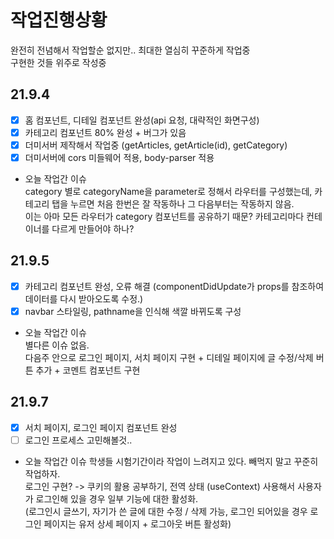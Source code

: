 # 작업진행상황

완전히 전념해서 작업할순 없지만.. 최대한 열심히 꾸준하게 작업중  
구현한 것들 위주로 작성중

## 21.9.4

- [x] 홈 컴포넌트, 디테일 컴포넌트 완성(api 요청, 대략적인 화면구성)  
- [x] 카테고리 컴포넌트 80% 완성 + 버그가 있음  
- [x] 더미서버 제작해서 작업중 (getArticles, getArticle(id), getCategory)
- [x] 더미서버에 cors 미들웨어 적용, body-parser 적용

- 오늘 작업간 이슈  
category 별로 categoryName을 parameter로 정해서 라우터를 구성했는데, 카테고리 탭을 누르면 처음 한번은 잘 작동하나 그 다음부터는 작동하지 않음.  
이는 아마 모든 라우터가 category 컴포넌트를 공유하기 때문? 카테고리마다 컨테이너를 다르게 만들어야 하나?


## 21.9.5

- [x] 카테고리 컴포넌트 완성, 오류 해결 (componentDidUpdate가 props를 참조하여 데이터를 다시 받아오도록 수정.)
- [x] navbar 스타일링, pathname을 인식해 색깔 바뀌도록 구성

- 오늘 작업간 이슈  
  별다른 이슈 없음.  
  다음주 안으로 로그인 페이지, 서치 페이지 구현 + 디테일 페이지에 글 수정/삭제 버튼 추가 + 코멘트 컴포넌트 구현


## 21.9.7

- [x] 서치 페이지, 로그인 페이지 컴포넌트 완성
- [ ] 로그인 프로세스 고민해볼것..

- 오늘 작업간 이슈
  학생들 시험기간이라 작업이 느려지고 있다. 빼먹지 말고 꾸준히 작업하자.  
  로그인 구현? -> 쿠키의 활용 공부하기, 전역 상태 (useContext) 사용해서 사용자가 로그인해 있을 경우 일부 기능에 대한 활성화.  
    (로그인시 글쓰기, 자기가 쓴 글에 대한 수정 / 삭제 가능, 로그인 되어있을 경우 로그인 페이지는 유저 상세 페이지 + 로그아웃 버튼 활성화)
